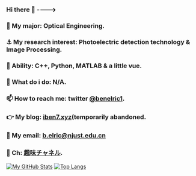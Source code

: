 ### Hi there 👋 ---->
### 🤔 My major: Optical Engineering.
### ⚓ My research interest: Photoelectric detection technology & Image Processing.
### 🌱 Ability: C++, Python, MATLAB & a little vue.
### 👊 What do i do: N/A.
### 📫 How to reach me: twitter [@benelric1](https://twitter.com/BenElric123).
### 👉 My blog: [iben7.xyz](http://iben7.xyz/)(temporarily abandoned.
### 💌 My email: b.elric@njust.edu.cn
### 🤣 Ch: [趣味チャネル](https://t.me/+HUqsYzLIRB43NmU1).
[![My GitHub Stats](https://github-readme-stats.vercel.app/api?username=Ben-Elric)]()
[![Top Langs](https://github-readme-stats.vercel.app/api/top-langs/?username=Ben-Elric)](https://github.com/anuraghazra/github-readme-stats)
